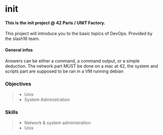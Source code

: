 # init
#### This is the init project @ 42 Paris / UNIT Factory.

This project will introduce you to the basic topics of DevOps. Provided by the slash16 team.

#### General infos
Answers can be either a command, a command output, or a simple deduction.
The network part MUST be done on a mac at 42, the system and scripts part are supposed to be ran in a VM running debian

### Objectives
> - Unix 
> - System Administration 

### Skills
> - Network & system administration
> - Unix 
